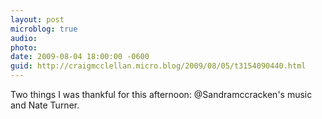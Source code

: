 ```yaml
---
layout: post
microblog: true
audio: 
photo: 
date: 2009-08-04 18:00:00 -0600
guid: http://craigmcclellan.micro.blog/2009/08/05/t3154090440.html
---
```

Two things I was thankful for this afternoon: @Sandramccracken's music and Nate Turner.
